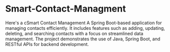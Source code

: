 # Smart-Contact-Managment
Here's a cSmart Contact Management A Spring Boot-based application for managing contacts efficiently. It includes features such as adding, updating, deleting, and searching contacts with a focus on streamlined data management. The project demonstrates the use of Java, Spring Boot, and RESTful APIs for backend development.  
